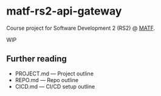 # matf-rs2-api-gateway

Course project for Software Development 2 (RS2) @ [MATF](http://www.matf.bg.ac.rs).

WIP

## Further reading
- PROJECT.md — Project outline
- REPO.md — Repo outline
- CICD.md — CI/CD setup outline
